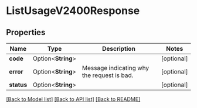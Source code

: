 # ListUsageV2400Response

## Properties

Name | Type | Description | Notes
------------ | ------------- | ------------- | -------------
**code** | Option<**String**> |  | [optional]
**error** | Option<**String**> | Message indicating why the request is bad. | [optional]
**status** | Option<**String**> |  | [optional]

[[Back to Model list]](../README.md#documentation-for-models) [[Back to API list]](../README.md#documentation-for-api-endpoints) [[Back to README]](../README.md)



